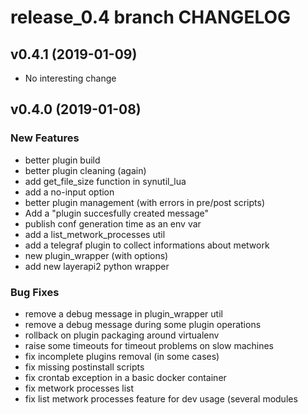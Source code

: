 # release_0.4 branch CHANGELOG



## v0.4.1 (2019-01-09)

- No interesting change


## v0.4.0 (2019-01-08)

### New Features
- better plugin build
- better plugin cleaning (again)
- add get_file_size function in synutil_lua
- add a no-input option
- better plugin management (with errors in pre/post scripts)
- Add a "plugin succesfully created message"
- publish conf generation time as an env var
- add a list_metwork_processes util
- add a telegraf plugin to collect informations about metwork
- new plugin_wrapper (with options)
- add new layerapi2 python wrapper


### Bug Fixes
- remove a debug message in plugin_wrapper util
- remove a debug message during some plugin operations
- rollback on plugin packaging around virtualenv
- raise some timeouts for timeout problems on slow machines
- fix incomplete plugins removal (in some cases)
- fix missing postinstall scripts
- fix crontab exception in a basic docker container
- fix metwork processes list
- fix list metwork processes feature for dev usage (several modules





